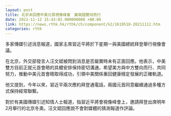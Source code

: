 ```yaml
---
layout: post
title: 北京未回應中美元首視像峰會　冀兩國雙向而行
date: 2021-11-12 15:43:02.000000000 +08:00
link: https://news.rthk.hk/rthk/ch/component/k2/1619518-20211112.htm
categories: rthk
---
```


多家傳媒引述消息報道，國家主席習近平將於下星期一與美國總統拜登舉行視像會議。

在北京，外交部發言人汪文斌被問到消息是否屬實時未有正面回應。他表示，中美雙方目前正就元首會晤的具體安排保持密切溝通，希望美方與中方雙向而行、共同努力，推動中美元首會晤取得成功，引領中美關係重回健康穩定發展的正確軌道。

他又提到，今年以來，習近平兩次應約拜登通電話，兩國元首同意繼續通過多種方式保持經常聯繫。

對於有美國傳媒引述知情人士報道，指習近平將會視像峰會上，邀請拜登出席明年2月舉行的北京冬奧。汪文斌回應說不會對媒體的猜測報道作評論。
